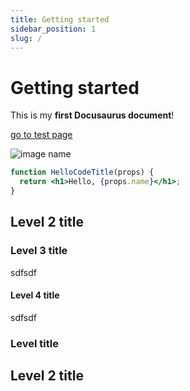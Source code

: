 ```yaml
---
title: Getting started
sidebar_position: 1
slug: /
---
```


# Getting started

This is my **first Docusaurus document**!

[go to test page](/test)

![image name](/img/docusaurus.png)

```jsx
function HelloCodeTitle(props) {
  return <h1>Hello, {props.name}</h1>;
}
```

## Level 2 title

### Level 3 title

sdfsdf

#### Level 4 title

sdfsdf

### Level title

## Level 2 title
